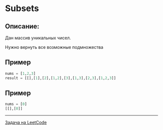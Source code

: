 # Subsets

## Описание:

Дан массив уникальных чисел.

Нужно вернуть все возможные подмножества

## Пример

```python
nums = [1,2,3]
result = [[],[1],[2],[1,2],[3],[1,3],[2,3],[1,2,3]]
```

## Пример

```python
nums = [0]
[[],[0]]
```

---
<a href="https://leetcode.com/problems/subsets/">Задача на LeetCode</a>
